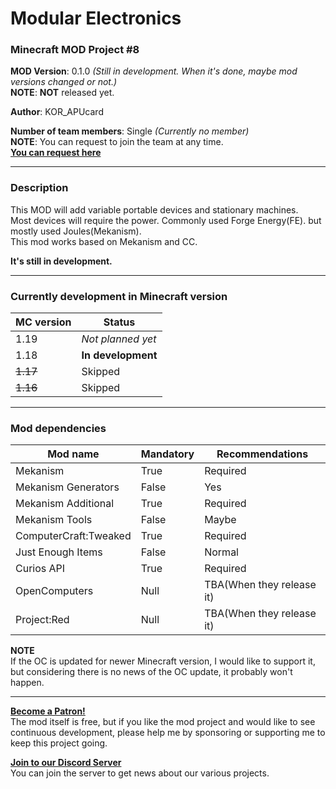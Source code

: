 # Modular Electronics
### Minecraft MOD Project #8

**MOD Version**: 0.1.0 *(Still in development. When it's done, maybe mod versions changed or not.)*   
**NOTE**: **NOT** released yet.

**Author**: KOR_APUcard

**Number of team members**: Single *(Currently no member)*   
**NOTE**: You can request to join the team at any time.   
**[You can request here](https://forms.gle/7j4mHkNg7Kyhdz5U8)**

-----

### Description
This MOD will add variable portable devices and stationary machines.   
Most devices will require the power. Commonly used Forge Energy(FE). but mostly used Joules(Mekanism).   
This mod works based on Mekanism and CC.

**It's still in development.**

-----

### Currently development in Minecraft version

| MC version | Status             |
|------------|--------------------|
| 1.19       | *Not planned yet*  |
| 1.18       | **In development** |
| ~~1.17~~   | Skipped            |
| ~~1.16~~   | Skipped            |

-----

### Mod dependencies

| Mod name              | Mandatory | Recommendations           |
|-----------------------|-----------|---------------------------|
| Mekanism              | True      | Required                  |
| Mekanism Generators   | False     | Yes                       |
| Mekanism Additional   | True      | Required                  |
| Mekanism Tools        | False     | Maybe                     |
| ComputerCraft:Tweaked | True      | Required                  |
| Just Enough Items     | False     | Normal                    |
| Curios API            | True      | Required                  |
| OpenComputers         | Null      | TBA(When they release it) |
| Project:Red           | Null      | TBA(When they release it) |

**NOTE**   
If the OC is updated for newer Minecraft version, I would like to support it, but considering there is no news of the OC update, it probably won't happen.

-----

**[Become a Patron!](https://www.patreon.com/bePatron?u=21981324)**   
The mod itself is free, but if you like the mod project and would like to see continuous development, please help me by sponsoring or supporting me to keep this project going.

**[Join to our Discord Server](https://discord.gg/tUHk9x7QrF)**   
You can join the server to get news about our various projects.

